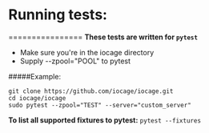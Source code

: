 # Running tests:
================
**These tests are written for `pytest`**

- Make sure you're in the iocage directory
- Supply --zpool="POOL" to pytest

#####Example:
```
git clone https://github.com/iocage/iocage.git
cd iocage/iocage
sudo pytest --zpool="TEST" --server="custom_server"
```

**To list all supported fixtures to pytest:**
`pytest --fixtures`
